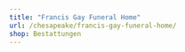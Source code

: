 ```yaml
---
title: "Francis Gay Funeral Home"
url: /chesapeake/francis-gay-funeral-home/
shop: Bestattungen
---
```

